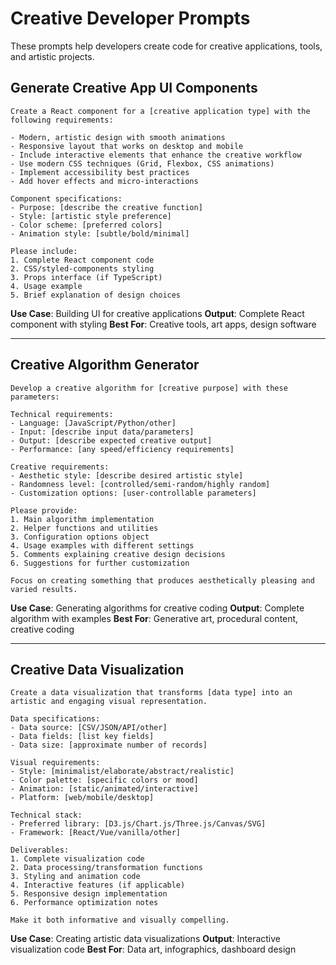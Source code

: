 # Creative Developer Prompts

These prompts help developers create code for creative applications, tools, and artistic projects.

## Generate Creative App UI Components

```
Create a React component for a [creative application type] with the following requirements:

- Modern, artistic design with smooth animations
- Responsive layout that works on desktop and mobile
- Include interactive elements that enhance the creative workflow
- Use modern CSS techniques (Grid, Flexbox, CSS animations)
- Implement accessibility best practices
- Add hover effects and micro-interactions

Component specifications:
- Purpose: [describe the creative function]
- Style: [artistic style preference]
- Color scheme: [preferred colors]
- Animation style: [subtle/bold/minimal]

Please include:
1. Complete React component code
2. CSS/styled-components styling
3. Props interface (if TypeScript)
4. Usage example
5. Brief explanation of design choices
```

**Use Case**: Building UI for creative applications
**Output**: Complete React component with styling
**Best For**: Creative tools, art apps, design software

---

## Creative Algorithm Generator

```
Develop a creative algorithm for [creative purpose] with these parameters:

Technical requirements:
- Language: [JavaScript/Python/other]
- Input: [describe input data/parameters]
- Output: [describe expected creative output]
- Performance: [any speed/efficiency requirements]

Creative requirements:
- Aesthetic style: [describe desired artistic style]
- Randomness level: [controlled/semi-random/highly random]
- Customization options: [user-controllable parameters]

Please provide:
1. Main algorithm implementation
2. Helper functions and utilities
3. Configuration options object
4. Usage examples with different settings
5. Comments explaining creative design decisions
6. Suggestions for further customization

Focus on creating something that produces aesthetically pleasing and varied results.
```

**Use Case**: Generating algorithms for creative coding
**Output**: Complete algorithm with examples
**Best For**: Generative art, procedural content, creative coding

---

## Creative Data Visualization

```
Create a data visualization that transforms [data type] into an artistic and engaging visual representation.

Data specifications:
- Data source: [CSV/JSON/API/other]
- Data fields: [list key fields]
- Data size: [approximate number of records]

Visual requirements:
- Style: [minimalist/elaborate/abstract/realistic]
- Color palette: [specific colors or mood]
- Animation: [static/animated/interactive]
- Platform: [web/mobile/desktop]

Technical stack:
- Preferred library: [D3.js/Chart.js/Three.js/Canvas/SVG]
- Framework: [React/Vue/vanilla/other]

Deliverables:
1. Complete visualization code
2. Data processing/transformation functions
3. Styling and animation code
4. Interactive features (if applicable)
5. Responsive design implementation
6. Performance optimization notes

Make it both informative and visually compelling.
```

**Use Case**: Creating artistic data visualizations
**Output**: Interactive visualization code
**Best For**: Data art, infographics, dashboard design